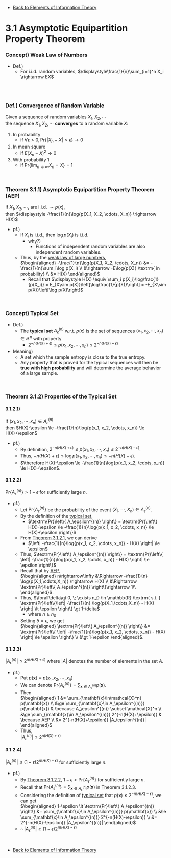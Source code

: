 * [Back to Elements of Information Theory](../../main.md)

# 3.1 Asymptotic Equipartition Property Theorem

### Concept) Weak Law of Numbers
- Def.)
  - For i.i.d. random variables, $`\displaystyle\frac{1}{n}\sum_{i=1}^n X_i \rightarrow EX`$

<br><br>

### Def.) Convergence of Random Variable
Given a sequence of random variables $`X_1, X_2, \cdots`$   
the sequence $`X_1, X_2, \cdots`$ **converges** to a random variable $`X`$:
1. In probability 
   - if $`\forall\epsilon \gt 0, \textrm{Pr}\{|X_n-X| \gt \epsilon\} \rightarrow 0`$
2. In mean square 
   - if $`E(X_n-X)^2\rightarrow 0`$
3. With probability $`1`$ 
   - if $`\displaystyle\textrm{Pr}\left\{\lim_{n\rightarrow\infty} X_n = X\right\} = 1`$

<br>

### Theorem 3.1.1) Asymptotic Equipartition Property Theorem (AEP)
If $`X_1, X_2, \cdots, `$ are i.i.d. $`\sim p(x)`$,    
then $`\displaystyle -\frac{1}{n}\log{p(X_1, X_2, \cdots, X_n)} \rightarrow H(X)`$
- pf.)
  - If $`X_i`$ is i.i.d., then $`\log{p(X_i)}`$ is i.i.d.
    - why?)
      - Functions of independent random variables are also independent random variables.
  - Thus, by the [weak law of large numbers](#concept-weak-law-of-numbers),   
    $`\begin{aligned}
        -\frac{1}{n}\log{p(X_1, X_2, \cdots, X_n)}  &= -\frac{1}{n}\sum_i\log p(X_i) \\
        &\rightarrow -E\log{p(X)} \textrm{ in probability} \\
        &= H(X)
    \end{aligned}`$
    - Recall that $`\displaystyle H(X) \equiv \sum_i p(X_i)\log\frac{1}{p(X_i)} = E_{X\sim p(X)}\left[\log\frac{1}{p(X)}\right] = -E_{X\sim p(X)}\left[\log p(X)\right]`$


<br>

### Concept) Typical Set
- Def.)
  - The **typical set** $`A_\epsilon^{(n)}`$ w.r.t. $`p(x)`$ is the set of sequences $`(x_1, x_2, \cdots, x_n)\in\mathcal{X}^n`$ with property
    - $`2^{-n(H(X)+\epsilon)} \le p(x_1, x_2, \cdots, x_n) \le 2^{-n(H(X)-\epsilon)}`$
- Meaning)
  - A set which the sample entropy is close to the true entropy.
  - Any property that is proved for the typical sequences will then be **true with high probability** and will determine the average behavior of a large sample.

<br>

### Theorem 3.1.2) Properties of the Typical Set
#### 3.1.2.1)
If $`(x_1, x_2, \cdots, x_n)\in A_\epsilon^{(n)}`$   
then $`H(X)-\epsilon \le -\frac{1}{n}\log{p(x_1, x_2, \cdots, x_n)} \le H(X)+\epsilon`$
- pf.)
  - By definition, $`2^{-n(H(X)+\epsilon)} \le p(x_1, x_2, \cdots, x_n) \le 2^{-n(H(X)-\epsilon)}`$.
  - Thus, $`-n(H(X)+\epsilon) \le \log{p(x_1, x_2, \cdots, x_n)} \le -n(H(X)-\epsilon)`$.
  - $`\therefore H(X)-\epsilon \le -\frac{1}{n}\log{p(x_1, x_2, \cdots, x_n)} \le H(X)+\epsilon`$.

#### 3.1.2.2)
$`\textrm{Pr}\left\{ A_\epsilon^{(n)} \right\} \gt 1-\epsilon`$ for sufficiently large $`n`$.
- pf.)
  - Let $`\textrm{Pr}\left\{ A_\epsilon^{(n)} \right\}`$ be the probability of the event $`(X_1, \cdots, X_n) \in A_\epsilon^{(n)}`$.
  - By the definition of the [typical set](#concept-typical-set),
    - $`\textrm{Pr}\left\{ A_\epsilon^{(n)} \right\} = \textrm{Pr}\left\{ H(X)-\epsilon \le -\frac{1}{n}\log{p(x_1, x_2, \cdots, x_n)} \le H(X)+\epsilon \right\}`$
  - From [Theorem 3.1.2.1](#3121), we can derive
    - $`\left| -\frac{1}{n}\log{p(x_1, x_2, \cdots, x_n)} - H(X) \right| \le \epsilon`$
  - Thus, $`\textrm{Pr}\left\{ A_\epsilon^{(n)} \right\} = \textrm{Pr}\left\{ \left| -\frac{1}{n}\log{p(x_1, x_2, \cdots, x_n)} - H(X) \right| \le \epsilon \right\}`$
  - Recall that by [AEP](#theorem-311-asymptotic-equipartition-property-theorem-aep),   
    $`\begin{aligned}
      n\rightarrow\infty 
      &\Rightarrow -\frac{1}{n} \log{p(X_1,\cdots,X_n)} \rightarrow H(X) \\
      &\Rightarrow \textrm{Pr}\left\{ A_\epsilon^{(n)} \right\}\rightarrow 1\\
    \end{aligned}`$.
  - Thus, $`\forall\delta\gt 0, \; \exists n_0 \in \mathbb{R} \textrm{ s.t. } \textrm{Pr}\left\{\left| -\frac{1}{n} \log{p(X_1,\cdots,X_n)} - H(X) \right| \lt \epsilon \right\} \gt 1-\delta`$
    - where $`n \ge n_0`$
  - Setting $`\delta = \epsilon`$, we get   
    $`\begin{aligned}
      \textrm{Pr}\left\{ A_\epsilon^{(n)} \right\} &= \textrm{Pr}\left\{ \left| -\frac{1}{n}\log{p(x_1, x_2, \cdots, x_n)} - H(X) \right| \le \epsilon \right\} \\
      &\gt 1-\epsilon
    \end{aligned}`$.


#### 3.1.2.3)
$`|A_\epsilon^{(n)}| \le 2^{n(H(X)+\epsilon)}`$ where $`|A|`$ denotes the number of elements in the set $`A`$.
- pf.)   
  - Put $`p(\mathbf{x}) \equiv p(x_1, x_2, \cdots, x_n)`$
  - We can denote $`\displaystyle\textrm{Pr}\left\{ A_\epsilon^{(n)} \right\} = \sum_{\mathbf{x}\in A_\epsilon^{(n)}} p(\mathbf{x})`$.
  - Then   
    $`\begin{aligned}
      1 &= \sum_{\mathbf{x}\in\mathcal{X}^n} p(\mathbf{x}) \\
      &\ge \sum_{\mathbf{x}\in A_\epsilon^{(n)}} p(\mathbf{x}) & \because A_\epsilon^{(n)} \subset \mathcal{X}^n \\
      &\ge \sum_{\mathbf{x}\in A_\epsilon^{(n)}} 2^{-n(H(X)+\epsilon)} & \because AEP \\
      &= 2^{-n(H(X)+\epsilon)} |A_\epsilon^{(n)}|
    \end{aligned}`$
  - Thus,  
    $`|A_\epsilon^{(n)}| \le 2^{n(H(X)+\epsilon)}`$

#### 3.1.2.4)
$`|A_\epsilon^{(n)}| \le (1-\epsilon)2^{n(H(X)-\epsilon)}`$ for sufficiently large $`n`$.
- pf.)
  - By [Theorem 3.1.2.2](#3122), $`1-\epsilon \lt \textrm{Pr}\left\{ A_\epsilon^{(n)} \right\}`$ for sufficiently large $`n`$.
  - Recall that $`\displaystyle\textrm{Pr}\left\{ A_\epsilon^{(n)} \right\} = \sum_{\mathbf{x}\in A_\epsilon^{(n)}} p(\mathbf{x})`$ in [Theorem 3.1.2.3](#3123).
  - Considering the definition of [typical set](#concept-typical-set) that $`p(\mathbf{x}) \le 2^{-n(H(X)-\epsilon)}`$, we can get   
    $`\begin{aligned}
      1-\epsilon \lt \textrm{Pr}\left\{ A_\epsilon^{(n)} \right\} &= \sum_{\mathbf{x}\in A_\epsilon^{(n)}} p(\mathbf{x}) \\
      &\le \sum_{\mathbf{x}\in A_\epsilon^{(n)}} 2^{-n(H(X)-\epsilon)} \\
      &= 2^{-n(H(X)-\epsilon)} |A_\epsilon^{(n)}|
    \end{aligned}`$
  - $`\therefore |A_\epsilon^{(n)}| \ge (1-\epsilon) 2^{n(H(X)-\epsilon)}`$





<br>

* [Back to Elements of Information Theory](../../main.md)